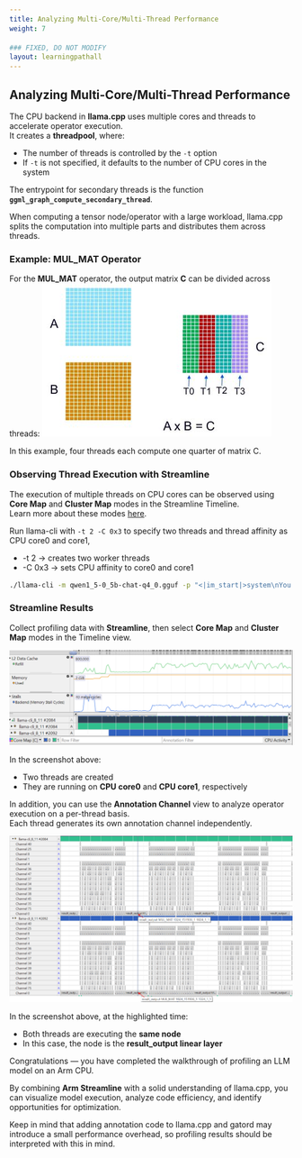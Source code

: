 ```yaml
---
title: Analyzing Multi-Core/Multi-Thread Performance
weight: 7

### FIXED, DO NOT MODIFY
layout: learningpathall
---
```


## Analyzing Multi-Core/Multi-Thread Performance

The CPU backend in **llama.cpp** uses multiple cores and threads to accelerate operator execution.  
It creates a **threadpool**, where:  
- The number of threads is controlled by the `-t` option  
- If `-t` is not specified, it defaults to the number of CPU cores in the system

The entrypoint for secondary threads is the function **`ggml_graph_compute_secondary_thread`**.  

When computing a tensor node/operator with a large workload, llama.cpp splits the computation into multiple parts and distributes them across threads.  

### Example: MUL_MAT Operator

For the **MUL_MAT** operator, the output matrix **C** can be divided across threads:
![text#center](images/multi_thread.jpg "Figure 23. Multi-Thread")

In this example, four threads each compute one quarter of matrix C.  

### Observing Thread Execution with Streamline

The execution of multiple threads on CPU cores can be observed using **Core Map** and **Cluster Map** modes in the Streamline Timeline.  
Learn more about these modes [here](https://developer.arm.com/documentation/101816/9-7/Analyze-your-capture/Viewing-application-activity/Core-Map-and-Cluster-Map-modes).  

Run llama-cli with `-t 2 -C 0x3` to specify two threads and thread affinity as CPU core0 and core1, 
* -t 2 → creates two worker threads
* -C 0x3 → sets CPU affinity to core0 and core1

```bash
./llama-cli -m qwen1_5-0_5b-chat-q4_0.gguf -p "<|im_start|>system\nYou are a helpful AI assistant.<|im_end|>\n<|im_start|>user\nTell me a story about a fox and a crow? Please do not tell the traditional story in Aesop's fables. Please tell me a positive story about friendship and love. The story should have no more than 400 words<|im_end|>\n<|im_start|>assistant\n" -st -t 2 -C 0x3
```

### Streamline Results

Collect profiling data with **Streamline**, then select **Core Map** and **Cluster Map** modes in the Timeline view.

![text#center](images/multi_thread_core_map.png "Figure 24. Multi-Thread")

In the screenshot above:  
- Two threads are created  
- They are running on **CPU core0** and **CPU core1**, respectively  

In addition, you can use the **Annotation Channel** view to analyze operator execution on a per-thread basis.  
Each thread generates its own annotation channel independently.

![text#center](images/multi_thread_annotation_channel.png "Figure 25. Multi-Thread")

In the screenshot above, at the highlighted time:  
- Both threads are executing the **same node**  
- In this case, the node is the **result_output linear layer**


Congratulations — you have completed the walkthrough of profiling an LLM model on an Arm CPU.

By combining **Arm Streamline** with a solid understanding of llama.cpp, you can visualize model execution, analyze code efficiency, and identify opportunities for optimization.

Keep in mind that adding annotation code to llama.cpp and gatord may introduce a small performance overhead, so profiling results should be interpreted with this in mind.
